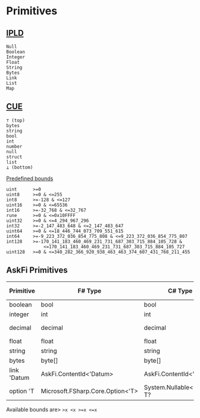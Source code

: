 # Primitives

## [IPLD](https://ipld.io/docs/data-model/kinds/)

```text
Null
Boolean
Integer
Float
String
Bytes
Link
List
Map
```

## [CUE](https://cuelang.org/docs/concepts/logic/#cues-hierarchy)

```text
⊤ (top)
bytes
string
bool
int
number
null
struct
list
⊥ (bottom)
```

[Predefined bounds](https://cuelang.org/docs/tutorials/tour/types/bounddef/)

```text
uint      >=0
uint8     >=0 & <=255
int8      >=-128 & <=127
uint16    >=0 & <=65536
int16     >=-32_768 & <=32_767
rune      >=0 & <=0x10FFFF
uint32    >=0 & <=4_294_967_296
int32     >=-2_147_483_648 & <=2_147_483_647
uint64    >=0 & <=18_446_744_073_709_551_615
int64     >=-9_223_372_036_854_775_808 & <=9_223_372_036_854_775_807
int128    >=-170_141_183_460_469_231_731_687_303_715_884_105_728 &
              <=170_141_183_460_469_231_731_687_303_715_884_105_727
uint128   >=0 & <=340_282_366_920_938_463_463_374_607_431_768_211_455
```

## AskFi Primitives

| Primitive   | F# Type                                 | C# Type                          | IPLD Type      | CUE Type       | Bounds |
|-------------|-----------------------------------------|----------------------------------|----------------|----------------|--------|
| boolean     | bool                                    | bool                             | Bool           | bool           |        |
| integer     | int                                     | int                              | Int            | int            | ✅ |
| decimal     | decimal                                 | decimal                          | **String**     | **number** ⚠️ | ✅ |
| float       | float                                   | float                            | Float          | number         | ✅ |
| string      | string                                  | string                           | String         | string         |     |
| bytes       | byte[]                                  | byte[]                           | Bytes          | bytes          | ✅ |
| link 'Datum | AskFi.ContentId<'Datum>                 | AskFi.ContentId<'Datum>          | Link           | **bytes**      |     |
| option 'T   | Microsoft.FSharp.Core.Option<'T>        | System.Nullable<'T> or T?        | optional       | *_             |     |

Available bounds are> `>x <x >=x <=x`
